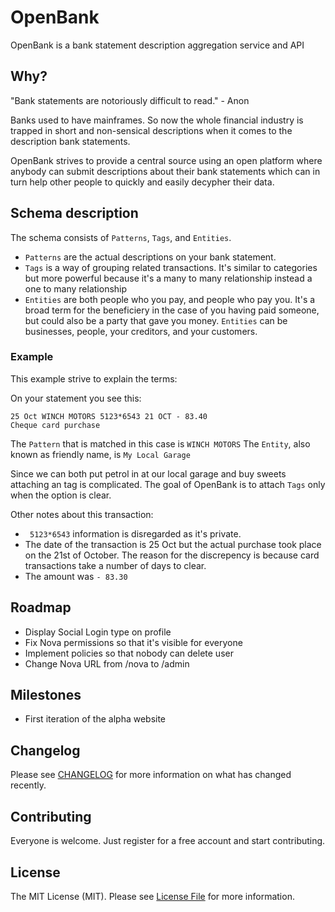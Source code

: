 # OpenBank

OpenBank is a bank statement description aggregation service and API

## Why?

"Bank statements are notoriously difficult to read." - Anon

Banks used to have mainframes. So now the whole financial industry is trapped in short and non-sensical descriptions when it comes to the description bank statements.

OpenBank strives to provide a central source using an open platform where anybody can submit descriptions about their bank statements which can in turn help other people to quickly and easily decypher their data.

## Schema description

The schema consists of `Patterns`, `Tags`, and `Entities`.

- `Patterns` are the actual descriptions on your bank statement.
- `Tags` is a way of grouping related transactions. It's similar to categories but more powerful because it's a many to many relationship instead a one to many relationship
- `Entities` are both people who you pay, and people who pay you. It's a broad term for the beneficiery in the case of you having paid someone, but could also be a party that gave you money. `Entities` can be businesses, people, your creditors, and your customers.

### Example

This example strive to explain the terms:

On your statement you see this:

```
25 Oct WINCH MOTORS 5123*6543 21 OCT - 83.40
Cheque card purchase
```

The `Pattern` that is matched in this case is `WINCH MOTORS`
The `Entity`, also known as friendly name, is `My Local Garage`

Since we can both put petrol in at our local garage and buy sweets attaching an tag is complicated. The goal of OpenBank is to attach `Tags` only when the option is clear.

Other notes about this transaction:

- ` 5123*6543` information is disregarded as it's private.
- The date of the transaction is 25 Oct but the actual purchase took place on the 21st of October. The reason for the discrepency is because card transactions take a number of days to clear.
- The amount was `- 83.30`

## Roadmap

- Display Social Login type on profile
- Fix Nova permissions so that it's visible for everyone
- Implement policies so that nobody can delete user
- Change Nova URL from /nova to /admin

## Milestones

- First iteration of the alpha website

## Changelog

Please see [CHANGELOG](CHANGELOG.md) for more information on what has changed recently.

## Contributing

Everyone is welcome. Just register for a free account and start contributing.

## License

The MIT License (MIT). Please see [License File](LICENSE.md) for more information.